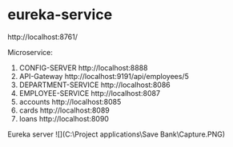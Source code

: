 # eureka-service

http://localhost:8761/

Microservice:
1. CONFIG-SERVER  http://localhost:8888
2. API-Gateway  http://localhost:9191/api/employees/5
3. DEPARTMENT-SERVICE  http://localhost:8086
4. EMPLOYEE-SERVICE  http://localhost:8087
5. accounts  http://localhost:8085
6. cards  http://localhost:8089
7. loans  http://localhost:8090

Eureka server
![](C:\Project applications\Save Bank\Capture.PNG)